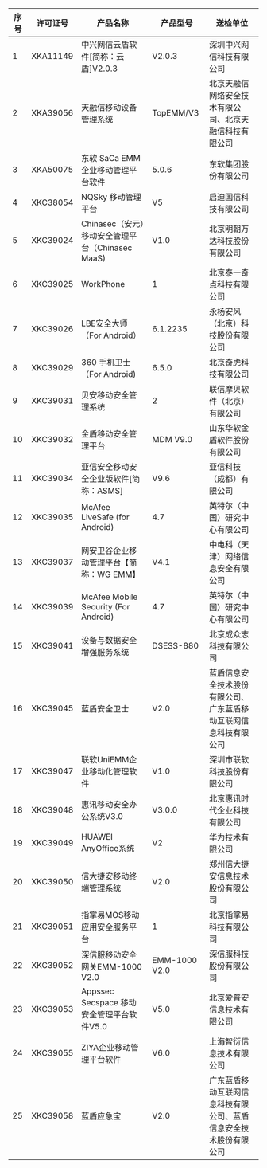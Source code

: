 序号	|	许可证号	|	产品名称	|	产品型号	|	送检单位	|
  -----|-----|-----|-----|-----|
1	|	XKA11149	|	中兴网信云盾软件[简称：云盾]V2.0.3	|	V2.0.3	|	深圳中兴网信科技有限公司	|
2	|	XKA39056	|	天融信移动设备管理系统	|	TopEMM/V3	|	北京天融信网络安全技术有限公司、北京天融信科技有限公司	|
3	|	XKA50075	|	东软 SaCa EMM 企业移动管理平台软件	|	5.0.6	|	东软集团股份有限公司	|
4	|	XKC38054	|	NQSky 移动管理平台	|	V5	|	启迪国信科技有限公司	|
5	|	XKC39024	|	Chinasec（安元）移动安全管理平台（Chinasec MaaS)	|	V1.0	|	北京明朝万达科技股份有限公司	|
6	|	XKC39025	|	WorkPhone	|	1	|	北京泰一奇点科技有限公司	|
7	|	XKC39026	|	LBE安全大师（For Android）	|	6.1.2235	|	永杨安风（北京）科技股份有限公司	|
8	|	XKC39029	|	360 手机卫士（For Android)	|	6.5.0	|	北京奇虎科技有限公司	|
9	|	XKC39031	|	贝安移动安全管理系统	|	2	|	联信摩贝软件（北京）有限公司	|
10	|	XKC39032	|	金盾移动安全管理平台	|	MDM V9.0	|	山东华软金盾软件股份有限公司	|
11	|	XKC39034	|	亚信安全移动安全企业版软件[简称：ASMS]	|	V9.6	|	亚信科技（成都）有限公司	|
12	|	XKC39035	|	McAfee LiveSafe (for Android)	|	4.7	|	英特尔（中国）研究中心有限公司	|
13	|	XKC39037	|	网安卫谷企业移动管理平台【简称：WG EMM】	|	V4.1	|	中电科（天津）网络信息安全有限公司	|
14	|	XKC39039	|	McAfee Mobile Security (For Android)	|	4.7	|	英特尔（中国）研究中心有限公司	|
15	|	XKC39041	|	设备与数据安全增强服务系统	|	DSESS-880	|	北京成众志科技有限公司	|
16	|	XKC39045	|	蓝盾安全卫士	|	V2.0	|	蓝盾信息安全技术股份有限公司、广东蓝盾移动互联网信息科技有限公司	|
17	|	XKC39047	|	联软UniEMM企业移动化管理软件	|	V1.0	|	深圳市联软科技股份有限公司	|
18	|	XKC39048	|	惠讯移动安全办公系统V3.0	|	V3.0.0	|	北京惠讯时代企业科技有限公司	|
19	|	XKC39049	|	HUAWEI AnyOffice系统	|	V2	|	华为技术有限公司	|
20	|	XKC39050	|	信大捷安移动终端管理系统	|	V2.0	|	郑州信大捷安信息技术股份有限公司	|
21	|	XKC39051	|	指掌易MOS移动应用安全服务平台	|	1	|	北京指掌易科技有限公司	|
22	|	XKC39052	|	深信服移动安全网关EMM-1000 V2.0	|	EMM-1000 V2.0	|	深信服科技股份有限公司	|
23	|	XKC39053	|	Appssec Secspace 移动安全管理平台软件V5.0	|	V5.0	|	北京爱普安信息技术有限公司	|
24	|	XKC39055	|	ZIYA企业移动管理平台软件	|	V6.0	|	上海智衍信息技术有限公司	|
25	|	XKC39058	|	蓝盾应急宝	|	V2.0	|	广东蓝盾移动互联网信息科技有限公司、蓝盾信息安全技术股份有限公司	|
